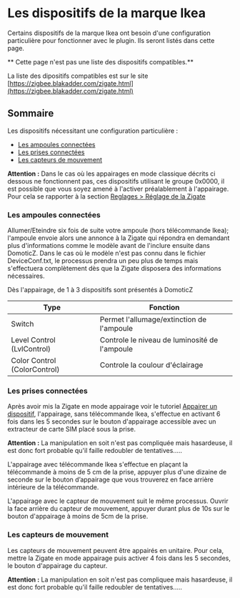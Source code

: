 # Les dispositifs de la marque Ikea

Certains dispositifs de la marque Ikea ont besoin d'une configuration particulière pour fonctionner avec le plugin. Ils seront listés dans cette page.

** Cette page n'est pas une liste des dispositifs compatibles.** 

La liste des dipositifs compatibles est sur le site [https://zigbee.blakadder.com/zigate.html](https://zigbee.blakadder.com/zigate.html)


## Sommaire

Les dispositifs nécessitant une configuration particulière :

* [Les ampoules connectées](#les-ampoules-connectéees)
* [Les prises connectées](#les-prises-connectees)
* [Les capteurs de mouvement](#les-capteurs-de-mouvement)


**Attention :** Dans le cas où les appairages en mode classique décrits ci dessous ne fonctionnent pas, ces dispositifs utilisant le groupe 0x0000, il est possible que vous soyez amené à l'activer préalablement à l'appairage. Pour cela se rapporter à la section [Reglages > Réglage de la Zigate](WebUI_Reglages.md#r%C3%A9glages-de-la-zigate)

### Les ampoules connectées

Allumer/Eteindre six fois de suite votre ampoule (hors télécommande Ikea); l'ampoule envoie alors une annonce à la Zigate qui répondra en demandant plus d'informations comme le modèle avant de l'inclure ensuite dans DomoticZ. Dans le cas où le modèle n'est pas connu dans le fichier DeviceConf.txt, le processus prendra un peu plus de temps mais s'effectuera complètement dès que la Zigate disposera des informations nécessaires. 

Dès l'appairage, de 1 à 3 dispositifs sont présentés à DomoticZ

| Type | Fonction |
| ---- | -------- |
| Switch | Permet l'allumage/extinction de l'ampoule |
| Level Control (LvlControl) | Controle le niveau de luminosité de l'ampoule |
| Color Control (ColorControl) | Controle la coulour d'éclairage |

### Les prises connectées

Après avoir mis la Zigate en mode appairage voir le tutoriel [Appairer un dispositif](Tuto_Appairage-dispositif.md), l'appairage, sans télécommande Ikea, s'effectue en activant 6 fois dans les 5 secondes sur le bouton d'appairage accessible avec un extracteur de carte SIM placé sous la prise.

**Attention :** La manipulation en soit n'est pas compliquée mais hasardeuse, il est donc fort probable qu'il faille redoubler de tentatives.....

L'appairage avec télécommande Ikea s'effectue en plaçant la télécommande à moins de 5 cm de la prise, appuyer plus d'une dizaine de seconde sur le bouton d’appairage que vous trouverez en face arrière intérieure de la télécommande.

L'appairage avec le capteur de mouvement suit le même processus. Ouvrir la face arrière du capteur de mouvement, appuyer durant plus de 10s sur le bouton d'appairage à moins de 5cm de la prise.

### Les capteurs de mouvement

Les capteurs de mouvement peuvent être appairés en unitaire. Pour cela, mettre la Zigate en mode appairage puis activer 4 fois dans les 5 secondes, le bouton d'appairage du capteur.

**Attention :** La manipulation en soit n'est pas compliquee mais hasardeuse, il est donc fort probable qu'il faille redoubler de tentatives.....

